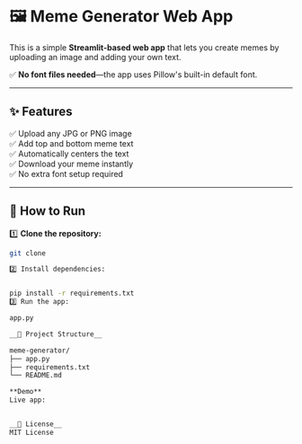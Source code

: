 # 🖼️ Meme Generator Web App

This is a simple **Streamlit-based web app** that lets you create memes by uploading an image and adding your own text.

✅ **No font files needed**—the app uses Pillow's built-in default font.

---

## ✨ Features

✅ Upload any JPG or PNG image  
✅ Add top and bottom meme text  
✅ Automatically centers the text  
✅ Download your meme instantly  
✅ No extra font setup required  

---

## 🚀 How to Run

1️⃣ **Clone the repository:**

```bash
git clone

2️⃣ Install dependencies:


pip install -r requirements.txt
3️⃣ Run the app:

app.py

__📂 Project Structure__

meme-generator/
├── app.py
├── requirements.txt
└── README.md

**Demo**
Live app:


__📃 License__
MIT License
